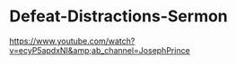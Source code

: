# Defeat-Distractions-Sermon
https://www.youtube.com/watch?v=ecyP5apdxNI&amp;ab_channel=JosephPrince
